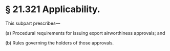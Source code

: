# § 21.321   Applicability.

This subpart prescribes—


(a) Procedural requirements for issuing export airworthiness approvals; and


(b) Rules governing the holders of those approvals.




